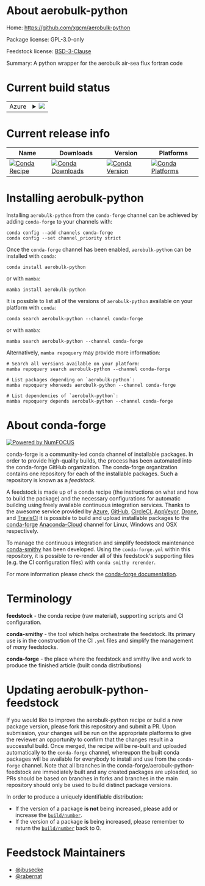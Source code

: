 About aerobulk-python
=====================

Home: https://github.com/xgcm/aerobulk-python

Package license: GPL-3.0-only

Feedstock license: [BSD-3-Clause](https://github.com/conda-forge/aerobulk-python-feedstock/blob/main/LICENSE.txt)

Summary: A python wrapper for the aerobulk air-sea flux fortran code

Current build status
====================


<table>
    
  <tr>
    <td>Azure</td>
    <td>
      <details>
        <summary>
          <a href="https://dev.azure.com/conda-forge/feedstock-builds/_build/latest?definitionId=15990&branchName=main">
            <img src="https://dev.azure.com/conda-forge/feedstock-builds/_apis/build/status/aerobulk-python-feedstock?branchName=main">
          </a>
        </summary>
        <table>
          <thead><tr><th>Variant</th><th>Status</th></tr></thead>
          <tbody><tr>
              <td>linux_64_python3.7.____cpython</td>
              <td>
                <a href="https://dev.azure.com/conda-forge/feedstock-builds/_build/latest?definitionId=15990&branchName=main">
                  <img src="https://dev.azure.com/conda-forge/feedstock-builds/_apis/build/status/aerobulk-python-feedstock?branchName=main&jobName=linux&configuration=linux_64_python3.7.____cpython" alt="variant">
                </a>
              </td>
            </tr><tr>
              <td>linux_64_python3.8.____cpython</td>
              <td>
                <a href="https://dev.azure.com/conda-forge/feedstock-builds/_build/latest?definitionId=15990&branchName=main">
                  <img src="https://dev.azure.com/conda-forge/feedstock-builds/_apis/build/status/aerobulk-python-feedstock?branchName=main&jobName=linux&configuration=linux_64_python3.8.____cpython" alt="variant">
                </a>
              </td>
            </tr><tr>
              <td>linux_64_python3.9.____cpython</td>
              <td>
                <a href="https://dev.azure.com/conda-forge/feedstock-builds/_build/latest?definitionId=15990&branchName=main">
                  <img src="https://dev.azure.com/conda-forge/feedstock-builds/_apis/build/status/aerobulk-python-feedstock?branchName=main&jobName=linux&configuration=linux_64_python3.9.____cpython" alt="variant">
                </a>
              </td>
            </tr><tr>
              <td>osx_64_python3.7.____cpython</td>
              <td>
                <a href="https://dev.azure.com/conda-forge/feedstock-builds/_build/latest?definitionId=15990&branchName=main">
                  <img src="https://dev.azure.com/conda-forge/feedstock-builds/_apis/build/status/aerobulk-python-feedstock?branchName=main&jobName=osx&configuration=osx_64_python3.7.____cpython" alt="variant">
                </a>
              </td>
            </tr><tr>
              <td>osx_64_python3.8.____cpython</td>
              <td>
                <a href="https://dev.azure.com/conda-forge/feedstock-builds/_build/latest?definitionId=15990&branchName=main">
                  <img src="https://dev.azure.com/conda-forge/feedstock-builds/_apis/build/status/aerobulk-python-feedstock?branchName=main&jobName=osx&configuration=osx_64_python3.8.____cpython" alt="variant">
                </a>
              </td>
            </tr><tr>
              <td>osx_64_python3.9.____cpython</td>
              <td>
                <a href="https://dev.azure.com/conda-forge/feedstock-builds/_build/latest?definitionId=15990&branchName=main">
                  <img src="https://dev.azure.com/conda-forge/feedstock-builds/_apis/build/status/aerobulk-python-feedstock?branchName=main&jobName=osx&configuration=osx_64_python3.9.____cpython" alt="variant">
                </a>
              </td>
            </tr>
          </tbody>
        </table>
      </details>
    </td>
  </tr>
</table>

Current release info
====================

| Name | Downloads | Version | Platforms |
| --- | --- | --- | --- |
| [![Conda Recipe](https://img.shields.io/badge/recipe-aerobulk--python-green.svg)](https://anaconda.org/conda-forge/aerobulk-python) | [![Conda Downloads](https://img.shields.io/conda/dn/conda-forge/aerobulk-python.svg)](https://anaconda.org/conda-forge/aerobulk-python) | [![Conda Version](https://img.shields.io/conda/vn/conda-forge/aerobulk-python.svg)](https://anaconda.org/conda-forge/aerobulk-python) | [![Conda Platforms](https://img.shields.io/conda/pn/conda-forge/aerobulk-python.svg)](https://anaconda.org/conda-forge/aerobulk-python) |

Installing aerobulk-python
==========================

Installing `aerobulk-python` from the `conda-forge` channel can be achieved by adding `conda-forge` to your channels with:

```
conda config --add channels conda-forge
conda config --set channel_priority strict
```

Once the `conda-forge` channel has been enabled, `aerobulk-python` can be installed with `conda`:

```
conda install aerobulk-python
```

or with `mamba`:

```
mamba install aerobulk-python
```

It is possible to list all of the versions of `aerobulk-python` available on your platform with `conda`:

```
conda search aerobulk-python --channel conda-forge
```

or with `mamba`:

```
mamba search aerobulk-python --channel conda-forge
```

Alternatively, `mamba repoquery` may provide more information:

```
# Search all versions available on your platform:
mamba repoquery search aerobulk-python --channel conda-forge

# List packages depending on `aerobulk-python`:
mamba repoquery whoneeds aerobulk-python --channel conda-forge

# List dependencies of `aerobulk-python`:
mamba repoquery depends aerobulk-python --channel conda-forge
```


About conda-forge
=================

[![Powered by
NumFOCUS](https://img.shields.io/badge/powered%20by-NumFOCUS-orange.svg?style=flat&colorA=E1523D&colorB=007D8A)](https://numfocus.org)

conda-forge is a community-led conda channel of installable packages.
In order to provide high-quality builds, the process has been automated into the
conda-forge GitHub organization. The conda-forge organization contains one repository
for each of the installable packages. Such a repository is known as a *feedstock*.

A feedstock is made up of a conda recipe (the instructions on what and how to build
the package) and the necessary configurations for automatic building using freely
available continuous integration services. Thanks to the awesome service provided by
[Azure](https://azure.microsoft.com/en-us/services/devops/), [GitHub](https://github.com/),
[CircleCI](https://circleci.com/), [AppVeyor](https://www.appveyor.com/),
[Drone](https://cloud.drone.io/welcome), and [TravisCI](https://travis-ci.com/)
it is possible to build and upload installable packages to the
[conda-forge](https://anaconda.org/conda-forge) [Anaconda-Cloud](https://anaconda.org/)
channel for Linux, Windows and OSX respectively.

To manage the continuous integration and simplify feedstock maintenance
[conda-smithy](https://github.com/conda-forge/conda-smithy) has been developed.
Using the ``conda-forge.yml`` within this repository, it is possible to re-render all of
this feedstock's supporting files (e.g. the CI configuration files) with ``conda smithy rerender``.

For more information please check the [conda-forge documentation](https://conda-forge.org/docs/).

Terminology
===========

**feedstock** - the conda recipe (raw material), supporting scripts and CI configuration.

**conda-smithy** - the tool which helps orchestrate the feedstock.
                   Its primary use is in the construction of the CI ``.yml`` files
                   and simplify the management of *many* feedstocks.

**conda-forge** - the place where the feedstock and smithy live and work to
                  produce the finished article (built conda distributions)


Updating aerobulk-python-feedstock
==================================

If you would like to improve the aerobulk-python recipe or build a new
package version, please fork this repository and submit a PR. Upon submission,
your changes will be run on the appropriate platforms to give the reviewer an
opportunity to confirm that the changes result in a successful build. Once
merged, the recipe will be re-built and uploaded automatically to the
`conda-forge` channel, whereupon the built conda packages will be available for
everybody to install and use from the `conda-forge` channel.
Note that all branches in the conda-forge/aerobulk-python-feedstock are
immediately built and any created packages are uploaded, so PRs should be based
on branches in forks and branches in the main repository should only be used to
build distinct package versions.

In order to produce a uniquely identifiable distribution:
 * If the version of a package **is not** being increased, please add or increase
   the [``build/number``](https://docs.conda.io/projects/conda-build/en/latest/resources/define-metadata.html#build-number-and-string).
 * If the version of a package **is** being increased, please remember to return
   the [``build/number``](https://docs.conda.io/projects/conda-build/en/latest/resources/define-metadata.html#build-number-and-string)
   back to 0.

Feedstock Maintainers
=====================

* [@jbusecke](https://github.com/jbusecke/)
* [@rabernat](https://github.com/rabernat/)

